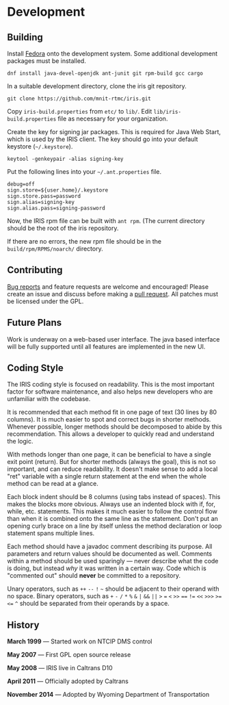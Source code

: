 # Development

## Building

Install [Fedora] onto the development system.  Some additional development
packages must be installed.
```
dnf install java-devel-openjdk ant-junit git rpm-build gcc cargo
```

In a suitable development directory, clone the iris git repository.
```
git clone https://github.com/mnit-rtmc/iris.git
```

Copy `iris-build.properties` from `etc/` to `lib/`.
Edit `lib/iris-build.properties` file as necessary for your organization.

Create the key for signing jar packages.
This is required for Java Web Start, which is used by the IRIS client.
The key should go into your default keystore (`~/.keystore`).
```
keytool -genkeypair -alias signing-key
```

Put the following lines into your `~/.ant.properties` file.
```
debug=off
sign.store=${user.home}/.keystore
sign.store.pass=password
sign.alias=signing-key
sign.alias.pass=signing-password
```

Now, the IRIS rpm file can be built with `ant rpm`.
(The current directory should be the root of the iris repository.

If there are no errors, the new rpm file should be in the
`build/rpm/RPMS/noarch/` directory.

## Contributing

[Bug reports] and feature requests are welcome and encouraged!  Please create an
issue and discuss before making a [pull request].  All patches must be licensed
under the GPL.

## Future Plans

Work is underway on a web-based user interface.  The java based interface will
be fully supported until all features are implemented in the new UI.

## Coding Style

The IRIS coding style is focused on readability.  This is the most important
factor for software maintenance, and also helps new developers who are
unfamiliar with the codebase.

It is recommended that each method fit in one page of text (30 lines by 80
columns).  It is much easier to spot and correct bugs in shorter methods.
Whenever possible, longer methods should be decomposed to abide by this
recommendation.  This allows a developer to quickly read and understand the
logic.

With methods longer than one page, it can be beneficial to have a single exit
point (return).  But for shorter methods (always the goal), this is not so
important, and can reduce readability.  It doesn't make sense to add a local
"ret" variable with a single return statement at the end when the whole method
can be read at a glance.

Each block indent should be 8 columns (using tabs instead of spaces).  This
makes the blocks more obvious.  Always use an indented block with if, for,
while, etc. statements.  This makes it much easier to follow the control flow
than when it is combined onto the same line as the statement.  Don't put an
opening curly brace on a line by itself unless the method declaration or loop
statement spans multiple lines.

Each method should have a javadoc comment describing its purpose.  All
parameters and return values should be documented as well.  Comments within a
method should be used sparingly — never describe what the code is doing, but
instead *why* it was written in a certain way.  Code which is "commented out"
should **never** be committed to a repository.

Unary operators, such as `++` `--` `!` `~` should be adjacent to their operand
with no space.  Binary operators, such as `+` `-` `/` `*` `%` `&` `|` `&&` `||`
`>` `=` `<` `>>` `==` `!=` `<<` `>>>` `>=` `<=` `^` should be separated from
their operands by a space.

## History

**March 1999** — Started work on NTCIP DMS control

**May 2007** — First GPL open source release

**May 2008** — IRIS live in Caltrans D10

**April 2011** — Officially adopted by Caltrans

**November 2014** — Adopted by Wyoming Department of Transportation


[Bug reports]: https://github.com/mnit-rtmc/iris/issues
[Fedora]: http://fedoraproject.org
[JavaMail jar]: https://javaee.github.io/javamail/#Download_JavaMail_Release
[pull request]: https://github.com/mnit-rtmc/iris/pulls
